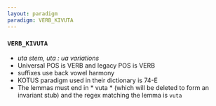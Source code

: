```yaml
---
layout: paradigm
paradigm: VERB_KIVUTA
---
```

### ` VERB_KIVUTA `

* _uta stem, uta : ua variations_
* Universal POS is VERB and legacy POS is VERB
* suffixes use back vowel harmony
* KOTUS paradigm used in their dictionary is 74-E
* The lemmas must end in * vuta * (which will be deleted to form an invariant stub) and the regex matching the lemma is ` vuta `
